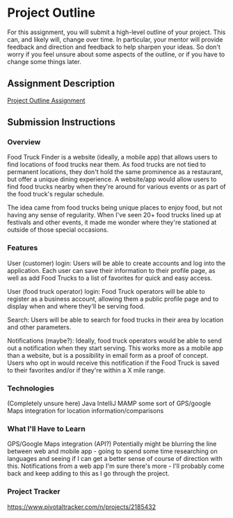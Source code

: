 # Project Outline
For this assignment, you will submit a high-level outline of your project. This can, and likely will, change over time. In particular, your mentor will provide feedback and direction and feedback to help sharpen your ideas. So don't worry if you feel unsure about some aspects of the outline, or if you have to change some things later.

## Assignment Description
[Project Outline Assignment](https://education.launchcode.org/liftoff/assignments/project-outline/)

## Submission Instructions

### Overview
Food Truck Finder is a website (ideally, a mobile app) that allows users to find locations of food trucks near them. As 
food trucks are not tied to permanent locations, they don't hold the same prominence as a restaurant, but offer a unique 
dining experience. A website/app would allow users to find food trucks nearby when they're around for various events or 
as part of the food truck's regular schedule.

The idea came from food trucks being unique places to enjoy food, but not having any sense of regularity. When I've seen 
20+ food trucks lined up at festivals and other events, it made me wonder where they're stationed at outside of those 
special occasions.

### Features
User (customer) login: Users will be able to create accounts and log into the application. Each user can save their 
information to their profile page, as well as add Food Trucks to a list of favorites for quick and easy access.

User (food truck operator) login: Food Truck operators will be able to register as a business account, allowing them a public profile 
page and to display when and where they'll be serving food.

Search: Users will be able to search for food trucks in their area by location and other parameters.

Notifications (maybe?): Ideally, food truck operators would be able to send out a notification when they start serving. This 
works more as a mobile app than a website, but is a possibility in email form as a proof of concept. Users who opt in 
would receive this notification if the Food Truck is saved to their favorites and/or if they're within a X mile range.

### Technologies
(Completely unsure here)
Java
IntelliJ
MAMP
some sort of GPS/google Maps integration for location information/comparisons



### What I'll Have to Learn
GPS/Google Maps integration (API?)
Potentially might be blurring the line between web and mobile app - going to spend some time researching on languages 
and seeing if I can get a better sense of course of direction with this.
Notifications from a web app
I'm sure there's more - I'll probably come back and keep adding to this as I go through the project.

### Project Tracker
https://www.pivotaltracker.com/n/projects/2185432